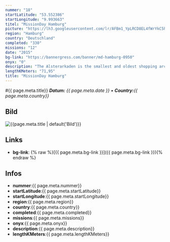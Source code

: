```yaml
---
nummer: "18"
startLatitude: "53.552386"
startLongitude: "9.993663"
titel: "MissionDay Hamburg"
picture: "https://lh3.googleusercontent.com/lr/AFBm1_YpLRCD8EL4fWrYkC5hiu3fzrch8aW_bpTAqfSjUm4Y5ENvuboVBnzKYfH4KqweTlmLHBFXsAcyfRjtafVg6Ry82ob-NTRAaW7JzWU8mpeMtwh9ELfLmcicAEfCdrwcW9Bl2zjfbTfZxZyO1XrUIm75QNP4qz5B5z_ku2K64FGz8CxkCaaLf3jckeQMePbiKRTak9kPZmXT1SyBNcAyLOTMjWlBElNgvTWa9iuUJmxA72c0ElI_2PAjOd6_wAYHertzAnlIQLTTorJTWzQ2-jF8TiWlt4lBfLJMFdxKxhuC7EDF_E3Ht5r0bB6QGMpind3S6Nk73VjlhJgi4ohm5MUUifqK-pySRs11Z74squzuoWPR_SDChJKgzNCNuWe7nJhD8OVXBiWQct_WbFDBx2n4ZEIOkM-Gfs4BjAaPmQsAa-z1dlbfXz9RnmdrN65ulGAteCAkD60NA0gCE0sjX6EhzFNo0ZzS4amGVwOw_bHxbs0sgjBDxTxs2FIAoal2f6mVAGRk91OzEMhnMMkDBf0mpU4AAvNCGZeaMBr-jF3uLaDaVhNsg8JN_6MYsHRAPaXQG58iir4MFaSzSaCdjmdcXcALGhYjbbsW8H-LgIdO81HqAcLN5602kKyWkEmT_YdFsz2p3JRSTjrMDWEOqXh41lhppEkceSNkqevmVEM8NUe_x3XchuBkCsCelQXz02TCJGXkcg"
region: "Hamburg"
country: "Deutschland"
completed: "330"
missions: "12"
date: "2015"
bg-link: "https://bannergress.com/banner/md-hamburg-0950"
onyx: "0"
description: "The Alsterarkaden is the smallest and oldest shopping arcade in Hamburg."
lengthKMeters: "71,95"
title: "MissionDay Hamburg"
---
```


#{{ page.meta.title}}
_**Datum:** {{ page.meta.date }} • **Country:**{{ page.meta.country}}_

## Bild
![{{page.meta.title | default('Bild')}}]({{page.meta.picture}})

## Links
- **bg-link**: {% raw %}[{{ page.meta.bg-link }}]({{ page.meta.bg-link }}){% endraw %}

## Infos
- **nummer**:{{ page.meta.nummer}}
- **startLatitude**:{{ page.meta.startLatitude}}
- **startLongitude**:{{ page.meta.startLongitude}}
- **region**:{{ page.meta.region}}
- **country**:{{ page.meta.country}}
- **completed**:{{ page.meta.completed}}
- **missions**:{{ page.meta.missions}}
- **onyx**:{{ page.meta.onyx}}
- **description**:{{ page.meta.description}}
- **lengthKMeters**:{{ page.meta.lengthKMeters}}

